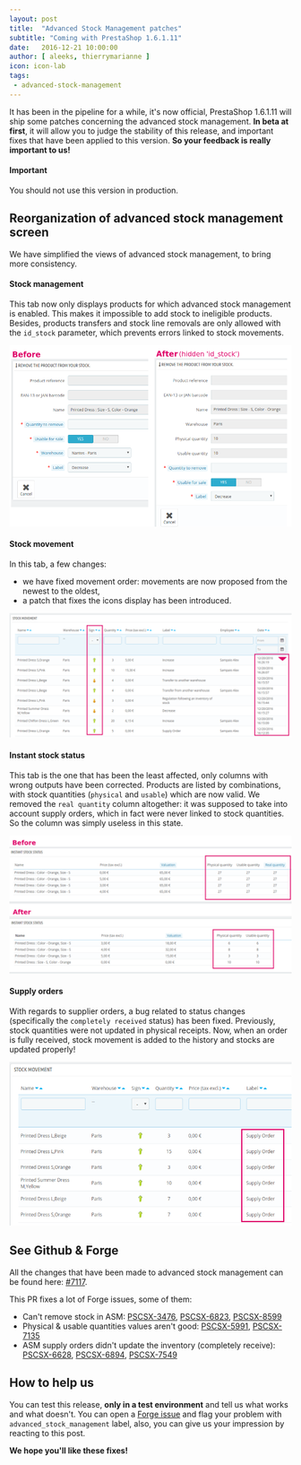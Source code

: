 ```yaml
---
layout: post
title:  "Advanced Stock Management patches"
subtitle: "Coming with PrestaShop 1.6.1.11"
date:   2016-12-21 10:00:00
author: [ aleeks, thierrymarianne ]
icon: icon-lab
tags:
 - advanced-stock-management
---
```


It has been in the pipeline for a while, it's now official, PrestaShop 1.6.1.11 will ship some patches concerning the advanced stock management.
**In beta at first**, it will allow you to judge the stability of this release, and important fixes that have been applied to this version. **So your feedback is really important to us!**

<div class="alert alert-important" role="alert">
<h4><i class='icon-fire'></i> Important</h4>
You should not use this version in production.
</div>

## Reorganization of advanced stock management screen
We have simplified the views of advanced stock management, to bring more consistency.


#### Stock management
This tab now only displays products for which advanced stock management is enabled.
This makes it impossible to add stock to ineligible products. Besides, products transfers and stock line removals are only allowed with the `id_stock` parameter, which prevents errors linked to stock movements.

![Stock management](/assets/images/2016/12/asm-remove.png)


#### Stock movement
In this tab, a few changes:

- we have fixed movement order: movements are now proposed from the newest to the oldest,
- a patch that fixes the icons display has been introduced.

![Stock movement](/assets/images/2016/12/asm-stock-movement.png)


#### Instant stock status
This tab is the one that has been the least affected, only columns with wrong outputs have been corrected. Products are listed by combinations, with stock quantities (`physical` and `usable`) which are now valid.
We removed the `real quantity` column altogether: it was supposed to take into account supply orders, which in fact were never linked to stock quantities. So the column was simply useless in this state.

![Instant stock status](/assets/images/2016/12/asm-stock-instant.png)


#### Supply orders
With regards to supplier orders, a bug related to status changes (specifically the `completely received` status) has been fixed.
Previously, stock quantities were not updated in physical receipts.
Now, when an order is fully received, stock movement is added to the history and stocks are updated properly!

![Supply orders](/assets/images/2016/12/asm-supply-order.png)


## See Github & Forge
All the changes that have been made to advanced stock management can be found here: [#7117](https://github.com/PrestaShop/PrestaShop/pull/7117).

This PR fixes a lot of Forge issues, some of them:

- Can't remove stock in ASM: [PSCSX-3476](http://forge.prestashop.com/browse/PSCSX-3476), [PSCSX-6823](http://forge.prestashop.com/browse/PSCSX-6823), [PSCSX-8599](http://forge.prestashop.com/browse/PSCSX-8599)
- Physical & usable quantities values aren't good: [PSCSX-5991](http://forge.prestashop.com/browse/PSCSX-5991), [PSCSX-7135](http://forge.prestashop.com/browse/PSCSX-7135)
- ASM supply orders didn't update the inventory (completely receive): [PSCSX-6628](http://forge.prestashop.com/browse/PSCSX-6628), [PSCSX-6894](http://forge.prestashop.com/browse/PSCSX-6894), [PSCSX-7549](http://forge.prestashop.com/browse/PSCSX-7549)


## How to help us
You can test this release, **only in a test environment** and tell us what works and what doesn't.
You can open a [Forge issue](http://forge.prestashop.com) and flag your problem with `advanced_stock_management` label, also, you can  give us your impression by reacting to this post.

**We hope you'll like these fixes!**